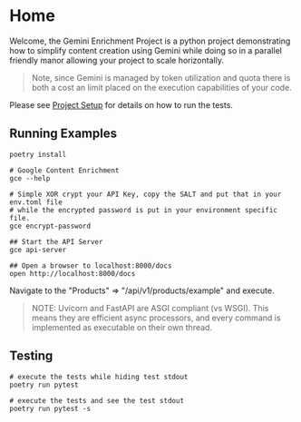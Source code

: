 <!--
 Copyright 2025 Google, LLC
 
 Licensed under the Apache License, Version 2.0 (the "License");
 you may not use this file except in compliance with the License.
 You may obtain a copy of the License at
 
     https://www.apache.org/licenses/LICENSE-2.0
 
 Unless required by applicable law or agreed to in writing, software
 distributed under the License is distributed on an "AS IS" BASIS,
 WITHOUT WARRANTIES OR CONDITIONS OF ANY KIND, either express or implied.
 See the License for the specific language governing permissions and
 limitations under the License.
-->
<!--
 Copyright 2025 Google, LLC
 
 Licensed under the Apache License, Version 2.0 (the "License");
 you may not use this file except in compliance with the License.
 You may obtain a copy of the License at
 
     https://www.apache.org/licenses/LICENSE-2.0
 
 Unless required by applicable law or agreed to in writing, software
 distributed under the License is distributed on an "AS IS" BASIS,
 WITHOUT WARRANTIES OR CONDITIONS OF ANY KIND, either express or implied.
 See the License for the specific language governing permissions and
 limitations under the License.
-->

# Home

Welcome, the Gemini Enrichment Project is a python project demonstrating how to simplify
content creation using Gemini while doing so in a parallel friendly manor allowing 
your project to scale horizontally.

> Note, since Gemini is managed by token utilization and quota there is both a cost an limit
> placed on the execution capabilities of your code.

Please see [Project Setup](setup.md) for details on how to run the tests.

## Running Examples
```shell
poetry install

# Google Content Enrichment
gce --help

# Simple XOR crypt your API Key, copy the SALT and put that in your env.toml file
# while the encrypted password is put in your environment specific file.
gce encrypt-password

## Start the API Server
gce api-server

## Open a browser to localhost:8000/docs
open http://localhost:8000/docs
```

Navigate to the "Products" => "/api/v1/products/example" and execute.

> NOTE: Uvicorn and FastAPI are ASGI compliant (vs WSGI). This means they are efficient
> async processors, and every command is implemented as executable on their own thread.


## Testing

```shell
# execute the tests while hiding test stdout
poetry run pytest

# execute the tests and see the test stdout
poetry run pytest -s
```